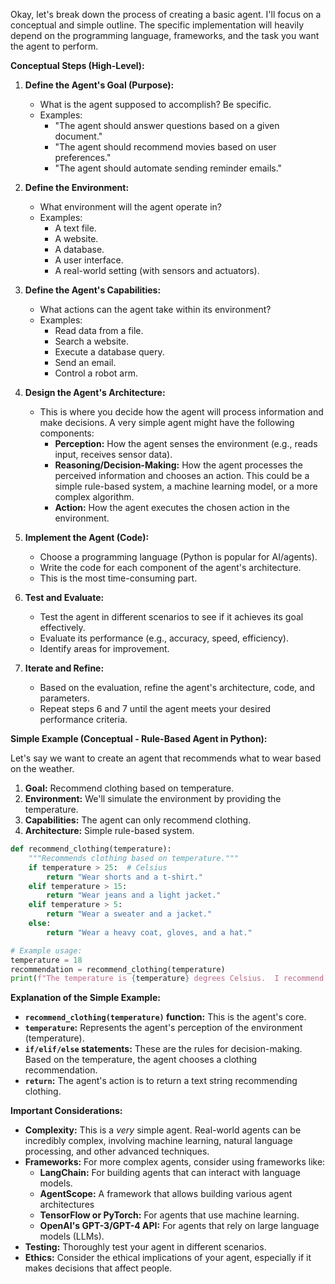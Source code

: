 Okay, let's break down the process of creating a basic agent. I'll focus on a conceptual and simple outline. The specific implementation will heavily depend on the programming language, frameworks, and the task you want the agent to perform.

**Conceptual Steps (High-Level):**

1.  **Define the Agent's Goal (Purpose):**
    *   What is the agent supposed to accomplish?  Be specific.
    *   Examples:
        *   "The agent should answer questions based on a given document."
        *   "The agent should recommend movies based on user preferences."
        *   "The agent should automate sending reminder emails."

2.  **Define the Environment:**
    *   What environment will the agent operate in?
    *   Examples:
        *   A text file.
        *   A website.
        *   A database.
        *   A user interface.
        *   A real-world setting (with sensors and actuators).

3.  **Define the Agent's Capabilities:**
    *   What actions can the agent take within its environment?
    *   Examples:
        *   Read data from a file.
        *   Search a website.
        *   Execute a database query.
        *   Send an email.
        *   Control a robot arm.

4.  **Design the Agent's Architecture:**
    *   This is where you decide how the agent will process information and make decisions.  A very simple agent might have the following components:
        *   **Perception:** How the agent senses the environment (e.g., reads input, receives sensor data).
        *   **Reasoning/Decision-Making:** How the agent processes the perceived information and chooses an action.  This could be a simple rule-based system, a machine learning model, or a more complex algorithm.
        *   **Action:** How the agent executes the chosen action in the environment.

5.  **Implement the Agent (Code):**
    *   Choose a programming language (Python is popular for AI/agents).
    *   Write the code for each component of the agent's architecture.
    *   This is the most time-consuming part.

6.  **Test and Evaluate:**
    *   Test the agent in different scenarios to see if it achieves its goal effectively.
    *   Evaluate its performance (e.g., accuracy, speed, efficiency).
    *   Identify areas for improvement.

7.  **Iterate and Refine:**
    *   Based on the evaluation, refine the agent's architecture, code, and parameters.
    *   Repeat steps 6 and 7 until the agent meets your desired performance criteria.

**Simple Example (Conceptual - Rule-Based Agent in Python):**

Let's say we want to create an agent that recommends what to wear based on the weather.

1.  **Goal:** Recommend clothing based on temperature.
2.  **Environment:**  We'll simulate the environment by providing the temperature.
3.  **Capabilities:** The agent can only recommend clothing.
4.  **Architecture:** Simple rule-based system.

```python
def recommend_clothing(temperature):
    """Recommends clothing based on temperature."""
    if temperature > 25:  # Celsius
        return "Wear shorts and a t-shirt."
    elif temperature > 15:
        return "Wear jeans and a light jacket."
    elif temperature > 5:
        return "Wear a sweater and a jacket."
    else:
        return "Wear a heavy coat, gloves, and a hat."

# Example usage:
temperature = 18
recommendation = recommend_clothing(temperature)
print(f"The temperature is {temperature} degrees Celsius.  I recommend: {recommendation}")
```

**Explanation of the Simple Example:**

*   **`recommend_clothing(temperature)` function:** This is the agent's core.
*   **`temperature`:** Represents the agent's perception of the environment (temperature).
*   **`if/elif/else` statements:**  These are the rules for decision-making.  Based on the temperature, the agent chooses a clothing recommendation.
*   **`return`:** The agent's action is to return a text string recommending clothing.

**Important Considerations:**

*   **Complexity:**  This is a *very* simple agent.  Real-world agents can be incredibly complex, involving machine learning, natural language processing, and other advanced techniques.
*   **Frameworks:**  For more complex agents, consider using frameworks like:
    *   **LangChain:** For building agents that can interact with language models.
    *   **AgentScope:** A framework that allows building various agent architectures
    *   **TensorFlow or PyTorch:** For agents that use machine learning.
    *   **OpenAI's GPT-3/GPT-4 API:** For agents that rely on large language models (LLMs).
*   **Testing:** Thoroughly test your agent in different scenarios.
*   **Ethics:**  Consider the ethical implications of your agent, especially if it makes decisions that affect people.


